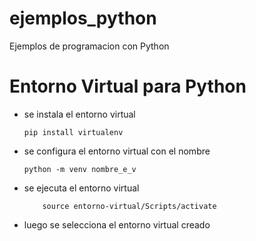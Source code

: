 # ejemplos_python

Ejemplos de programacion con Python

# Entorno Virtual para Python

- se instala el entorno virtual

    ```
    pip install virtualenv
    ```

- se configura el entorno virtual con el nombre

    ```
    python -m venv nombre_e_v
    ```

- se ejecuta el entorno virtual

    ```
        source entorno-virtual/Scripts/activate
    ```

- luego se selecciona el entorno virtual creado
